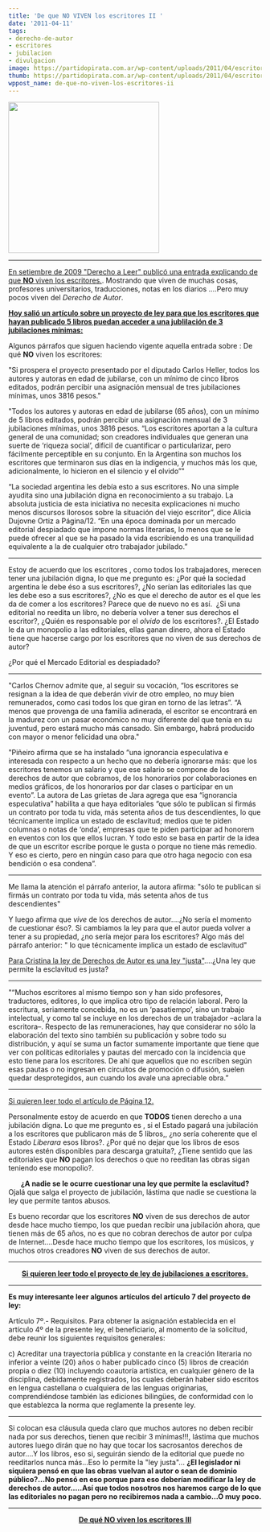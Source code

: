 ```yaml
---
title: 'De que NO VIVEN los escritores II '
date: '2011-04-11'
tags:
- derecho-de-autor
- escritores
- jubilacion
- divulgacion
image: https://partidopirata.com.ar/wp-content/uploads/2011/04/escritores.jpg
thumb: https://partidopirata.com.ar/wp-content/uploads/2011/04/escritores.jpg
wppost_name: de-que-no-viven-los-escritores-ii
---
```


<a href="https://partidopirata.com.ar/wp-content/uploads/2011/04/escritores.jpg"><img class="aligncenter size-full wp-image-709" title="escritores" src="https://partidopirata.com.ar/wp-content/uploads/2011/04/escritores.jpg" alt="" width="300" height="300" /></a>

<hr />

<a href="http://www.derechoaleer.org/2009/09/de-que-no-viven-los-escritores.html" target="_blank">En setiembre de 2009 "Derecho a Leer" publicó una entrada explicando de que <strong>NO </strong> viven los escritores.</a>. Mostrando que viven de muchas cosas, profesores universitarios, traducciones, notas en los diarios ....Pero muy pocos viven del <em>Derecho de Autor</em>.

<strong><a href="http://www.pagina12.com.ar/diario/suplementos/espectaculos/17-21348-2011-04-11.html" target="_blank">Hoy salió un artículo sobre un proyecto de ley para que los escritores que hayan publicado 5 libros puedan acceder a una jublilación de 3 jubilaciones mínimas:</a></strong>

Algunos párrafos que siguen haciendo vigente aquella entrada sobre : De qué <strong>NO</strong> viven los escritores:

"Si prospera el proyecto presentado por el diputado Carlos Heller, todos los autores y autoras en edad de jubilarse, con un mínimo de cinco libros editados, podrán percibir una asignación mensual de tres jubilaciones mínimas, unos 3816 pesos."

"Todos los autores y autoras en edad de jubilarse (65 años), con un mínimo de 5 libros editados, podrán percibir una asignación mensual de 3 jubilaciones mínimas, unos 3816 pesos. “Los escritores aportan a la cultura general de una comunidad; son creadores individuales que generan una suerte de ‘riqueza social’, difícil de cuantificar o particularizar, pero fácilmente perceptible en su conjunto. En la Argentina son muchos los escritores que terminaron sus días en la indigencia, y muchos más los que, adicionalmente, lo hicieron en el silencio y el olvido”"

“La sociedad argentina les debía esto a sus escritores. No una simple ayudita sino una jubilación digna en reconocimiento a su trabajo. La absoluta justicia de esta iniciativa no necesita explicaciones ni mucho menos discursos llorosos sobre la situación del viejo escritor”, dice Alicia Dujovne Ortiz a Página/12. “En una época dominada por un mercado editorial despiadado que impone normas literarias, lo menos que se le puede ofrecer al que se ha pasado la vida escribiendo es una tranquilidad equivalente a la de cualquier otro trabajador jubilado.”

<hr />

Estoy de acuerdo que los escritores , como todos los trabajadores, merecen tener una jubilación digna, lo que me pregunto es: ¿Por qué la sociedad argentina le debe éso a sus escritores?, ¿No serían las editoriales las que les debe eso a sus escritores?, ¿No es que el derecho de autor es el que les da de comer a los escritores?
Parece que de nuevo no es así.  ¿Si una editorial no reedita un libro, no debería volver a tener sus derechos el escritor?, ¿Quién es responsable por el <em>olvido</em> de los escritores?.
¿El Estado le da un monopolio a las editoriales, ellas ganan dinero, ahora el Estado tiene que hacerse cargo por los escritores que no viven de sus derechos de autor?

¿Por qué el Mercado Editorial es despiadado?

<hr />

"Carlos Chernov admite que, al seguir su vocación, “los escritores se resignan a la idea de que deberán vivir de otro empleo, no muy bien remunerados, como casi todos los que giran en torno de las letras”. “A menos que provenga de una familia adinerada, el escritor se encontrará en la madurez con un pasar económico no muy diferente del que tenía en su juventud, pero estará mucho más cansado. Sin embargo, habrá producido con mayor o menor felicidad una obra."

"Piñeiro afirma que se ha instalado “una ignorancia especulativa e interesada con respecto a un hecho que no debería ignorarse más: que los escritores tenemos un salario y que ese salario se compone de los derechos de autor que cobramos, de los honorarios por colaboraciones en medios gráficos, de los honorarios por dar clases o participar en un evento”. La autora de Las grietas de Jara agrega que esa “ignorancia especulativa” habilita a que haya editoriales “que sólo te publican si firmás un contrato por toda tu vida, más setenta años de tus descendientes, lo que técnicamente implica un estado de esclavitud; medios que te piden columnas o notas de ‘onda’, empresas que te piden participar ad honorem en eventos con los que ellos lucran. Y todo esto se basa en partir de la idea de que un escritor escribe porque le gusta o porque no tiene más remedio. Y eso es cierto, pero en ningún caso para que otro haga negocio con esa bendición o esa condena”.

<hr />

Me llama la atención el párrafo anterior, la autora afirma:
"sólo te publican si firmás un contrato por toda tu vida, más setenta años de tus descendientes"

Y luego afirma que <em>vive</em> de los derechos de autor....¿No sería el momento de cuestionar éso?. Si cambiamos la ley para que el autor pueda volver a tener a su propiedad, ¿no sería mejor para los escritores?
Algo más del párrafo anterior:
" lo que técnicamente implica un estado de esclavitud"

<a href="http://partido-pirata.blogspot.com/2011/04/los-perseguidores.html" target="_blank"> Para Cristina la ley de Derechos de Autor es una ley "justa"</a>....¿Una ley que permite la esclavitud es justa?

<hr />

"“Muchos escritores al mismo tiempo son y han sido profesores, traductores, editores, lo que implica otro tipo de relación laboral. Pero la escritura, seriamente concebida, no es un ‘pasatiempo’, sino un trabajo intelectual, y como tal se incluye en los derechos de un trabajador –aclara la escritora–. Respecto de las remuneraciones, hay que considerar no sólo la elaboración del texto sino también su publicación y sobre todo su distribución, y aquí se suma un factor sumamente importante que tiene que ver con políticas editoriales y pautas del mercado con la incidencia que esto tiene para los escritores. De ahí que aquellos que no escriben según esas pautas o no ingresan en circuitos de promoción o difusión, suelen quedar desprotegidos, aun cuando los avale una apreciable obra.”

<hr />

<a href="http://www.pagina12.com.ar/diario/suplementos/espectaculos/17-21348-2011-04-11.html" target="_blank">Si quieren leer todo el artículo de Página 12.</a>

Personalmente estoy de acuerdo en que <strong>TODOS</strong> tienen derecho a una jubilación digna. Lo que me pregunto es , si el Estado pagará una jubilación a los escritores que publicaron más de 5 libros,, ¿no sería coherente que el Estado <em>Liberara</em> esos libros?. ¿Por qué no dejar que los libros de esos autores estén disponibles para descarga gratuita?, ¿Tiene sentido que las editoriales que <strong>NO</strong> pagan los derechos o que no reeditan las obras sigan teniendo ese monopolio?.
<div style="text-align: center;"><strong> ¿A nadie se le ocurre cuestionar una ley que permite la esclavitud?</strong></div>
Ojalá que salga el proyecto de jubilación, lástima que nadie se cuestiona la ley que permite tantos abusos.

Es bueno recordar que los escritores <strong>NO</strong> viven de sus derechos de autor desde hace mucho tiempo, los que puedan recibir una jubilación ahora, que tienen más de 65 años, no es que no cobran derechos de autor por culpa de Internet....Desde hace mucho tiempo que los escritores, los músicos, y muchos otros creadores <strong>NO</strong> viven de sus derechos de autor.

<hr />
<p style="text-align: center;"><strong><a href="http://webappl.hcdn.gov.ar/permalink/c5151532-e106-11de-a01f-001cc04f056b.jsp?id=120727" target="_blank">Si quieren leer todo el proyecto de ley de jubilaciones a escritores.</a></strong></p>
<strong>
</strong>

<hr />

<strong> </strong>
<strong> </strong>
<strong>Es muy interesante leer algunos artículos del artículo 7 del proyecto de ley:</strong>
<strong>
</strong>
<div style="margin-left: 0pt; text-align: left;">Artículo 7º.- Requisitos. Para obtener la asignación establecida en el artículo 4º de la presente ley, el beneficiario, al momento de la solicitud, debe reunir los siguientes requisitos generales:</div>
<div style="text-align: left;">

c) Acreditar una trayectoria pública y constante en la creación literaria no inferior a veinte (20) años o haber publicado cinco (5) libros de creación propia o diez (10) incluyendo coautoría artística, en cualquier género de la disciplina, debidamente registrados, los cuales deberán haber sido escritos en lengua castellana o cualquiera de las lenguas originarias, comprendiéndose también las ediciones bilingües, de conformidad con lo que establezca la norma que reglamente la presente ley.

<hr />

</div>
Si colocan esa cláusula queda claro que muchos autores no deben recibir nada por sus derechos, tienen que recibir 3 mínimas!!!, lástima que muchos autores luego dirán que no hay que tocar los sacrosantos derechos de autor....Y los libros, eso si, seguirán siendo de la editorial que puede no reeditarlos nunca más...Eso lo permite la "ley justa"... <strong>¿El legislador ni siquiera pensó en que las obras vuelvan al autor o sean de dominio público?...No pensó en eso porque para eso deberían modificar la ley de derechos de autor.....Así que todos nosotros nos haremos cargo de lo que las editoriales no pagan pero no recibiremos nada a cambio...O muy poco.
</strong>

<hr />
<p style="text-align: center;"><strong><a href="https://partidopirata.com.ar/1852/de-que-no-viven-los-escritores-iii">De qué NO viven los escritores III</a></strong></p>
